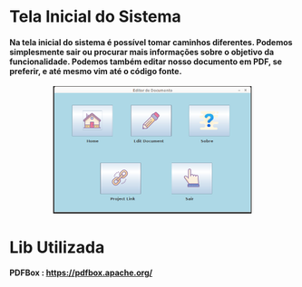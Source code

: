 
# Tela Inicial do Sistema

#### Na tela inicial do sistema é possível tomar caminhos diferentes. Podemos simplesmente sair ou procurar mais informações sobre o objetivo da funcionalidade. Podemos também editar nosso documento em PDF, se preferir, e até mesmo vim até o código fonte. 

<p align="center">
  <img src="https://github.com/elayneargollo/document/blob/main/telaInicial.png" width="350" title="tela inicial">
</p>

# Lib Utilizada

#### PDFBox : https://pdfbox.apache.org/
